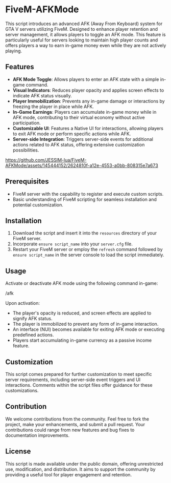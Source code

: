 # FiveM-AFKMode

This script introduces an advanced AFK (Away From Keyboard) system for GTA V servers utilizing FiveM. Designed to enhance player retention and server management, it allows players to toggle an AFK mode. This feature is particularly useful for servers looking to maintain high player counts and offers players a way to earn in-game money even while they are not actively playing.

## Features

- **AFK Mode Toggle**: Allows players to enter an AFK state with a simple in-game command.
- **Visual Indicators**: Reduces player opacity and applies screen effects to indicate AFK status visually.
- **Player Immobilization**: Prevents any in-game damage or interactions by freezing the player in place while AFK.
- **In-Game Earnings**: Players can accumulate in-game money while in AFK mode, contributing to their virtual economy without active participation.
- **Customizable UI**: Features a Native UI for interactions, allowing players to exit AFK mode or perform specific actions while AFK.
- **Server-side Integration**: Triggers server-side events for additional actions related to AFK status, offering extensive customization possibilities.



https://github.com/JESSIM-lua/FiveM-AFKMode/assets/145444152/2624810f-a12e-4553-a0bb-808315e7a673


## Prerequisites

- FiveM server with the capability to register and execute custom scripts.
- Basic understanding of FiveM scripting for seamless installation and potential customization.

## Installation

1. Download the script and insert it into the `resources` directory of your FiveM server.
2. Incorporate `ensure script_name` into your `server.cfg` file.
3. Restart your FiveM server or employ the `refresh` command followed by `ensure script_name` in the server console to load the script immediately.

## Usage

Activate or deactivate AFK mode using the following command in-game:

/afk


Upon activation:
- The player's opacity is reduced, and screen effects are applied to signify AFK status.
- The player is immobilized to prevent any form of in-game interaction.
- An interface (NUI) becomes available for exiting AFK mode or executing predefined actions.
- Players start accumulating in-game currency as a passive income feature.

## Customization

This script comes prepared for further customization to meet specific server requirements, including server-side event triggers and UI interactions. Comments within the script files offer guidance for these customizations.

## Contribution

We welcome contributions from the community. Feel free to fork the project, make your enhancements, and submit a pull request. Your contributions could range from new features and bug fixes to documentation improvements.

## License

This script is made available under the public domain, offering unrestricted use, modification, and distribution. It aims to support the community by providing a useful tool for player engagement and retention.
